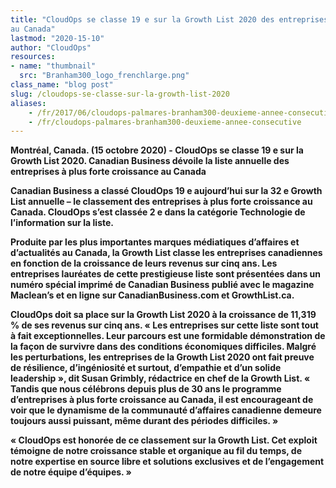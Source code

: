 ```yaml
---
title: "CloudOps se classe 19 e sur la Growth List 2020 des entreprises à plus forte croissance
au Canada"
lastmod: "2020-15-10"
author: "CloudOps"
resources:
- name: "thumbnail"
  src: "Branham300_logo_frenchlarge.png"
class_name: "blog post"
slug: /cloudops-se-classe-sur-la-growth-list-2020
aliases:
    - /fr/2017/06/cloudops-palmares-branham300-deuxieme-annee-consecutive/
    - /fr/cloudops-palmares-branham300-deuxieme-annee-consecutive
---
```


<p><b>Montréal, Canada. (15 octobre 2020)<b> - CloudOps se classe 19 e sur la Growth List 2020. Canadian Business dévoile la liste annuelle des entreprises à plus forte croissance au Canada</p>

<p>Canadian Business a classé CloudOps 19 e aujourd’hui sur la 32 e Growth List annuelle – le classement des entreprises à plus forte croissance au Canada. CloudOps s’est classée 2 e dans la catégorie Technologie de l’information sur la liste.</p>

<p>Produite par les plus importantes marques médiatiques d’affaires et d’actualités au Canada, la Growth List classe les entreprises canadiennes en fonction de la croissance de leurs revenus sur cinq ans. Les entreprises lauréates de cette prestigieuse liste sont présentées dans un numéro spécial imprimé de Canadian Business publié avec le magazine Maclean’s et en ligne sur CanadianBusiness.com et GrowthList.ca.</p>

<p>CloudOps doit sa place sur la Growth List 2020 à la croissance de 11,319 % de ses revenus sur cinq ans. « Les entreprises sur cette liste sont tout à fait exceptionnelles. Leur parcours est une formidable démonstration de la façon de survivre dans des conditions économiques difficiles. Malgré les perturbations, les entreprises de la Growth List 2020 ont fait preuve de résilience, d’ingéniosité et surtout, d’empathie et d’un solide leadership », dit Susan Grimbly, rédactrice en chef de la Growth List. « Tandis que nous célébrons depuis plus de 30 ans le programme d’entreprises à plus forte croissance au Canada, il est encourageant de voir que le dynamisme de la communauté d’affaires canadienne demeure toujours aussi puissant, même durant des périodes difficiles. » </p>

<p>« CloudOps est honorée de ce classement sur la Growth List. Cet exploit témoigne de notre croissance stable et organique au fil du temps, de notre expertise en source libre et solutions exclusives et de l’engagement de notre équipe d’équipes. » </p>
